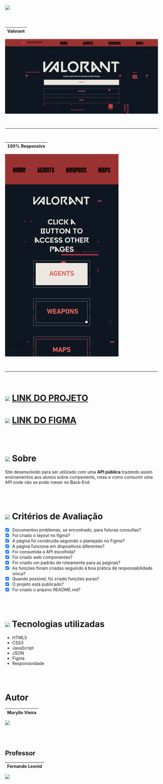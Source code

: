 # <img src="https://s2.glbimg.com/N7BSSNFFK-QSWrgf0n_e0piPtDo=/0x0:2560x1440/984x0/smart/filters:strip_icc()/i.s3.glbimg.com/v1/AUTH_bc8228b6673f488aa253bbcb03c80ec5/internal_photos/bs/2020/4/G/xXHeVfTGe4bMldoEdMRQ/valorant-riot-games.jpg"  width="200"> 


<br>

|Valorant|
|:---:|
![site](./img/Captura%20de%20tela%202023-05-08%20154127.png)

<br>
<hr>
<br>

|100% Responsivo|
|:---:|
![site_responsivo](./img/Captura%20de%20tela%20responsivo.png)

<br>
<hr>
<br>

# [<img src="https://user-images.githubusercontent.com/88831304/230944766-5320d389-e271-4cdb-ae8c-66b586e4fc5f.png" width="30">](https://the-world-of-harry-potter.vercel.app/) [LINK DO PROJETO](https://valorant-api-senai.netlify.app/)

# [<img src="https://user-images.githubusercontent.com/88831304/230944766-5320d389-e271-4cdb-ae8c-66b586e4fc5f.png" width="30">](https://the-world-of-harry-potter.vercel.app/) [LINK DO FIGMA](https://www.figma.com/file/9yKrLkXVg6mEfhrDnGNacZ/Untitled?type=design&node-id=5-26&t=eoh7V7ASbD6rCO7m-0)


<br>
<br>

# <img src="https://user-images.githubusercontent.com/88831304/230800378-7d0b0d07-ad3f-44c4-bb42-a9d6180d6c83.png" width="50">  Sobre 
Site desenvolvido para ser utilizado com uma **API pública** trazendo assim ensinamentos aos alunos sobre components, rotas e como consumir uma API onde não se pode mexer no Back-End

<br>
<br>

# <img src="https://user-images.githubusercontent.com/88831304/230800679-fcbdc847-962a-469b-b1de-e1e112dbb235.png" width="40"> Critérios de Avaliação


- [X]  Documentou problemas, se encontrado, para futuras consultas?
- [X]  Foi criado o layout no figma?
- [X]  A página foi construída seguindo o planejado no Figma?
- [X]  A página funciona em dispositivos diferentes?
- [X]  Foi consumida a API escolhida?
- [X]  Foi criado web componentes?
- [X]  Foi criado um padrão de roteamente para as paginas?
- [X]  As funções foram criadas seguindo à boa prática de responsabilidade única?
- [X]  Quando possível, foi criado funções puras?
- [X]  O projeto está publicado?
- [X]  Foi criado o arquivo README.md?

<br>
<br>

# <img src="https://user-images.githubusercontent.com/88831304/225631175-1de0d5cc-42fc-4356-9797-e10da3e59491.gif" width="50"> Tecnologias utilizadas 

- HTML5
- CSS3
- JavaScript
- JSON
- Figma
- Responsividade









<br>
<br>

# Autor
Muryllo Vieira|
:-------:|

[<img src="https://user-images.githubusercontent.com/110054149/236907965-946dcf95-35e9-4524-bc7e-a735d23129d0.png" width=115>](https://github.com/muryllovieira)


<br>
<br>

## Professor
Fernando Leonid| 
:-------:|
[<img src="https://user-images.githubusercontent.com/88831304/230797775-9a4fcc11-1133-44c3-8250-342b2d823c06.png" width=115>](https://github.com/fernandoleonid)
